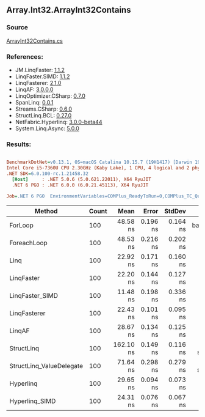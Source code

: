 ﻿## Array.Int32.ArrayInt32Contains

### Source
[ArrayInt32Contains.cs](../LinqBenchmarks/Array/Int32/ArrayInt32Contains.cs)

### References:
- JM.LinqFaster: [1.1.2](https://www.nuget.org/packages/JM.LinqFaster/1.1.2)
- LinqFaster.SIMD: [1.1.2](https://www.nuget.org/packages/LinqFaster.SIMD/1.0.3)
- LinqFasterer: [2.1.0](https://www.nuget.org/packages/LinqFasterer/2.1.0)
- LinqAF: [3.0.0.0](https://www.nuget.org/packages/LinqAF/3.0.0.0)
- LinqOptimizer.CSharp: [0.7.0](https://www.nuget.org/packages/LinqOptimizer.CSharp/0.7.0)
- SpanLinq: [0.0.1](https://www.nuget.org/packages/SpanLinq/0.0.1)
- Streams.CSharp: [0.6.0](https://www.nuget.org/packages/Streams.CSharp/0.6.0)
- StructLinq.BCL: [0.27.0](https://www.nuget.org/packages/StructLinq/0.27.0)
- NetFabric.Hyperlinq: [3.0.0-beta44](https://www.nuget.org/packages/NetFabric.Hyperlinq/3.0.0-beta44)
- System.Linq.Async: [5.0.0](https://www.nuget.org/packages/System.Linq.Async/5.0.0)

### Results:
``` ini

BenchmarkDotNet=v0.13.1, OS=macOS Catalina 10.15.7 (19H1417) [Darwin 19.6.0]
Intel Core i5-7360U CPU 2.30GHz (Kaby Lake), 1 CPU, 4 logical and 2 physical cores
.NET SDK=6.0.100-rc.1.21458.32
  [Host]     : .NET 5.0.6 (5.0.621.22011), X64 RyuJIT
  .NET 6 PGO : .NET 6.0.0 (6.0.21.45113), X64 RyuJIT

Job=.NET 6 PGO  EnvironmentVariables=COMPlus_ReadyToRun=0,COMPlus_TC_QuickJitForLoops=1,COMPlus_TieredPGO=1  Runtime=.NET 6.0  

```
|                   Method | Count |      Mean |    Error |   StdDev |        Ratio | RatioSD |  Gen 0 | Allocated |
|------------------------- |------ |----------:|---------:|---------:|-------------:|--------:|-------:|----------:|
|                  ForLoop |   100 |  48.58 ns | 0.196 ns | 0.164 ns |     baseline |         |      - |         - |
|              ForeachLoop |   100 |  48.53 ns | 0.216 ns | 0.202 ns | 1.00x faster |   0.01x |      - |         - |
|                     Linq |   100 |  22.92 ns | 0.171 ns | 0.160 ns | 2.12x faster |   0.02x |      - |         - |
|               LinqFaster |   100 |  22.20 ns | 0.144 ns | 0.127 ns | 2.19x faster |   0.02x |      - |         - |
|          LinqFaster_SIMD |   100 |  11.48 ns | 0.198 ns | 0.336 ns | 4.20x faster |   0.18x |      - |         - |
|             LinqFasterer |   100 |  22.43 ns | 0.101 ns | 0.095 ns | 2.16x faster |   0.01x |      - |         - |
|                   LinqAF |   100 |  28.67 ns | 0.134 ns | 0.125 ns | 1.70x faster |   0.01x |      - |         - |
|               StructLinq |   100 | 162.10 ns | 0.149 ns | 0.116 ns | 3.34x slower |   0.01x | 0.0153 |      32 B |
| StructLinq_ValueDelegate |   100 |  71.64 ns | 0.298 ns | 0.279 ns | 1.48x slower |   0.01x |      - |         - |
|                Hyperlinq |   100 |  29.65 ns | 0.094 ns | 0.073 ns | 1.64x faster |   0.01x |      - |         - |
|           Hyperlinq_SIMD |   100 |  24.31 ns | 0.076 ns | 0.067 ns | 2.00x faster |   0.01x |      - |         - |
